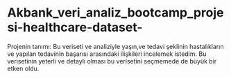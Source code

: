 # Akbank_veri_analiz_bootcamp_projesi-healthcare-dataset-

Projenin tanımı:
  Bu veriseti ve analiziyle yaşın,ve tedavi şeklinin hastalıkların ve yapılan tedavinin başarısı arasındaki ilişkileri incelemek istedim.
  Bu verisetinin yeterli ve detaylı olması bu verisetini seçmemede de büyük bir etken oldu.


